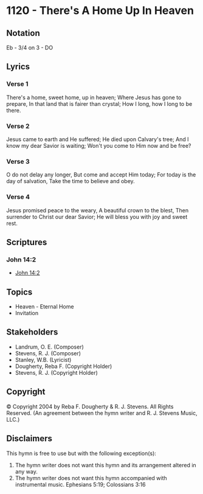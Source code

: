 # 1120 - There's A Home Up In Heaven

## Notation

Eb - 3/4 on 3 - DO

## Lyrics

### Verse 1

There's a home, sweet home, up in heaven; Where Jesus has gone to prepare, In that land that is fairer than crystal; How I long, how I long to be there.

### Verse 2

Jesus came to earth and He suffered; He died upon Calvary's tree; And I know my dear Savior is waiting; Won't you come to Him now and be free?

### Verse 3

O do not delay any longer, But come and accept Him today; For today is the day of salvation, Take the time to believe and obey.

### Verse 4

Jesus promised peace to the weary, A beautiful crown to the blest, Then surrender to Christ our dear Savior; He will bless you with joy and sweet rest.


## Scriptures

### John 14:2

- [John 14:2](https://www.biblegateway.com/passage/?search=John%2014%3A2)


## Topics

- Heaven - Eternal Home
- Invitation

## Stakeholders

- Landrum, O. E. (Composer)
- Stevens, R. J. (Composer)
- Stanley, W.B. (Lyricist)
- Dougherty, Reba F. (Copyright Holder)
- Stevens, R. J. (Copyright Holder)

## Copyright

© Copyright 2004 by Reba F. Dougherty & R. J. Stevens. All Rights Reserved.
(An agreement between the hymn writer and R. J. Stevens Music, LLC.)

## Disclaimers

This hymn is free to use but with the following exception(s):
1. The hymn writer does not want this hymn and its arrangement altered in any way.
2. The hymn writer does not want this hymn accompanied with instrumental music.
Ephesians 5:19; Colossians 3:16

